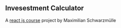 ## Invesestment Calculator

A [react js course](https://github.com/academind/react-complete-guide-course-resources/tree/main/code/05%20Essentials%20Practice) project by Maximilian Schwarzmülle
